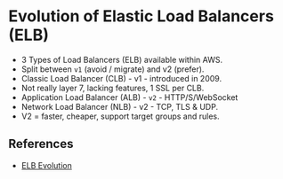 # Evolution of Elastic Load Balancers (ELB)

- 3 Types of Load Balancers (ELB) available within AWS.
- Split between `v1` (avoid / migrate) and v2 (prefer).
- Classic Load Balancer (CLB) - v1 - introduced in 2009.
- Not really layer 7, lacking features, 1 SSL per CLB.
- Application Load Balancer (ALB) - `v2` - HTTP/S/WebSocket
- Network Load Balancer (NLB) - v2 - TCP, TLS & UDP.
- V2 = faster, cheaper, support target groups and rules.

## References

- [ELB Evolution](https://learn.cantrill.io/courses/895720/lectures/24106630)
